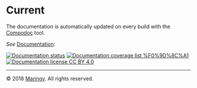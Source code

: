 # Current

The documentation is automatically updated on every build with the [Compodoc](https://compodoc.app "Compodoc") tool.

*See* [Documentation](https://cv-generator-fe.herokuapp.com/documentation/index.html "Documentation"):

[![Documentation status](https://cv-generator-fe.herokuapp.com/documentation/images/coverage-badge-documentation.svg)](https://cv-generator-fe.herokuapp.com/documentation/index.html "Documentation status")
[![Documentation coverage list %F0%9D%8C%A1](https://img.shields.io/badge/documentation%20coverage-list%20%F0%9D%8C%A1-success.svg)](https://cv-generator-fe.herokuapp.com/documentation/coverage.html "Documentation coverage list")
[![Documentation license CC BY 4.0](https://img.shields.io/badge/documentation%20license-CC%20BY%204.0%20%F0%9D%8C%A1-brightgreen.svg)](https://creativecommons.org/licenses/by/4.0 "Documentation license CC BY 4.0")

---

© 2018 [Marinov](http://marinov.link "Marinov"). All rights reserved.
